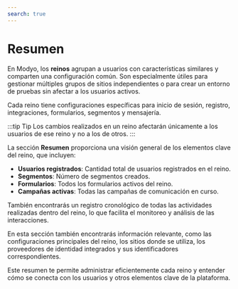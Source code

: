 ```yaml
---
search: true
---
```


# Resumen

En Modyo, los **reinos** agrupan a usuarios con características similares y comparten una configuración común. Son especialmente útiles para gestionar múltiples grupos de sitios independientes o para crear un entorno de pruebas sin afectar a los usuarios activos.

Cada reino tiene configuraciones específicas para inicio de sesión, registro, integraciones, formularios, segmentos y mensajería.

:::tip Tip
Los cambios realizados en un reino afectarán únicamente a los usuarios de ese reino y no a los de otros.
:::

La sección **Resumen** proporciona una visión general de los elementos clave del reino, que incluyen:

- **Usuarios registrados**: Cantidad total de usuarios registrados en el reino.
- **Segmentos**: Número de segmentos creados.
- **Formularios**: Todos los formularios activos del reino.
- **Campañas activas**: Todas las campañas de comunicación en curso.

También encontrarás un registro cronológico de todas las actividades realizadas dentro del reino, lo que facilita el monitoreo y análisis de las interacciones.


En esta sección también encontrarás información relevante, como las configuraciones principales del reino, los sitios donde se utiliza, los proveedores de identidad integrados y sus identificadores correspondientes.

Este resumen te permite administrar eficientemente cada reino y entender cómo se conecta con los usuarios y otros elementos clave de la plataforma.